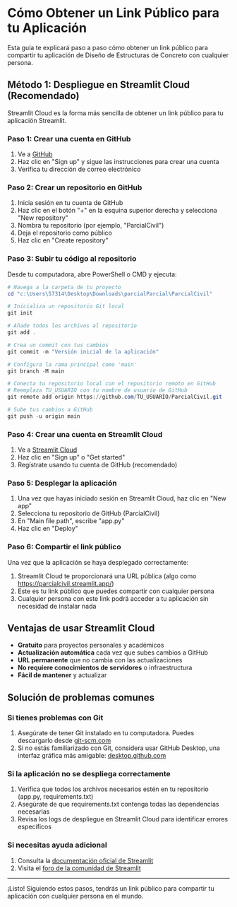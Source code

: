 # Cómo Obtener un Link Público para tu Aplicación

Esta guía te explicará paso a paso cómo obtener un link público para compartir tu aplicación de Diseño de Estructuras de Concreto con cualquier persona.

## Método 1: Despliegue en Streamlit Cloud (Recomendado)

Streamlit Cloud es la forma más sencilla de obtener un link público para tu aplicación Streamlit.

### Paso 1: Crear una cuenta en GitHub

1. Ve a [GitHub](https://github.com/)
2. Haz clic en "Sign up" y sigue las instrucciones para crear una cuenta
3. Verifica tu dirección de correo electrónico

### Paso 2: Crear un repositorio en GitHub

1. Inicia sesión en tu cuenta de GitHub
2. Haz clic en el botón "+" en la esquina superior derecha y selecciona "New repository"
3. Nombra tu repositorio (por ejemplo, "ParcialCivil")
4. Deja el repositorio como público
5. Haz clic en "Create repository"

### Paso 3: Subir tu código al repositorio

Desde tu computadora, abre PowerShell o CMD y ejecuta:

```powershell
# Navega a la carpeta de tu proyecto
cd "c:\Users\57314\Desktop\Downloads\parcialParcial\ParcialCivil"

# Inicializa un repositorio Git local
git init

# Añade todos los archivos al repositorio
git add .

# Crea un commit con tus cambios
git commit -m "Versión inicial de la aplicación"

# Configura la rama principal como 'main'
git branch -M main

# Conecta tu repositorio local con el repositorio remoto en GitHub
# Reemplaza TU_USUARIO con tu nombre de usuario de GitHub
git remote add origin https://github.com/TU_USUARIO/ParcialCivil.git

# Sube tus cambios a GitHub
git push -u origin main
```

### Paso 4: Crear una cuenta en Streamlit Cloud

1. Ve a [Streamlit Cloud](https://streamlit.io/cloud)
2. Haz clic en "Sign up" o "Get started"
3. Regístrate usando tu cuenta de GitHub (recomendado)

### Paso 5: Desplegar la aplicación

1. Una vez que hayas iniciado sesión en Streamlit Cloud, haz clic en "New app"
2. Selecciona tu repositorio de GitHub (ParcialCivil)
3. En "Main file path", escribe "app.py"
4. Haz clic en "Deploy"

### Paso 6: Compartir el link público

Una vez que la aplicación se haya desplegado correctamente:

1. Streamlit Cloud te proporcionará una URL pública (algo como https://parcialcivil.streamlit.app/)
2. Este es tu link público que puedes compartir con cualquier persona
3. Cualquier persona con este link podrá acceder a tu aplicación sin necesidad de instalar nada

## Ventajas de usar Streamlit Cloud

- **Gratuito** para proyectos personales y académicos
- **Actualización automática** cada vez que subes cambios a GitHub
- **URL permanente** que no cambia con las actualizaciones
- **No requiere conocimientos de servidores** o infraestructura
- **Fácil de mantener** y actualizar

## Solución de problemas comunes

### Si tienes problemas con Git

1. Asegúrate de tener Git instalado en tu computadora. Puedes descargarlo desde [git-scm.com](https://git-scm.com/)
2. Si no estás familiarizado con Git, considera usar GitHub Desktop, una interfaz gráfica más amigable: [desktop.github.com](https://desktop.github.com/)

### Si la aplicación no se despliega correctamente

1. Verifica que todos los archivos necesarios estén en tu repositorio (app.py, requirements.txt)
2. Asegúrate de que requirements.txt contenga todas las dependencias necesarias
3. Revisa los logs de despliegue en Streamlit Cloud para identificar errores específicos

### Si necesitas ayuda adicional

1. Consulta la [documentación oficial de Streamlit](https://docs.streamlit.io/)
2. Visita el [foro de la comunidad de Streamlit](https://discuss.streamlit.io/)

---

¡Listo! Siguiendo estos pasos, tendrás un link público para compartir tu aplicación con cualquier persona en el mundo.